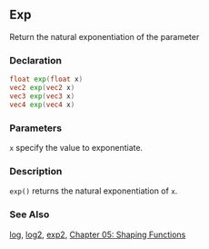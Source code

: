 ## Exp
Return the natural exponentiation of the parameter

### Declaration
```glsl
float exp(float x)  
vec2 exp(vec2 x)  
vec3 exp(vec3 x)  
vec4 exp(vec4 x)
```

### Parameters
```x``` specify the value to exponentiate.

### Description
```exp()``` returns the natural exponentiation of ```x```.

<div class="simpleFunction" data="y = exp(x); "></div>

### See Also

[log](index.html#log.md), [log2](index.html#log2.md), [exp2](index.html#exp2.md), [Chapter 05: Shaping Functions](../05/)